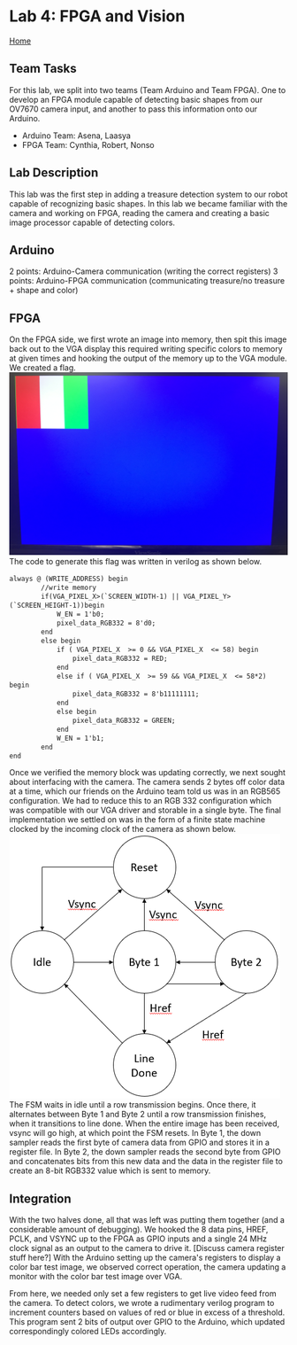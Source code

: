 # Lab 4: FPGA and Vision
[Home](https://ece3400team19.github.io/)

## Team Tasks
For this lab, we split into two teams (Team Arduino and Team FPGA).  One to develop an FPGA module capable of detecting basic shapes from our OV7670 camera input, and another to pass this information onto our Arduino.

* Arduino Team: Asena, Laasya
* FPGA Team: Cynthia, Robert, Nonso

## Lab Description
 This lab was the first step in adding a treasure detection system to our robot capable of recognizing basic shapes.  In this lab we became familiar with the camera and working on FPGA, reading the camera and creating a basic image processor capable of detecting colors.  

## Arduino
2 points: Arduino-Camera communication (writing the correct registers)
3 points: Arduino-FPGA communication (communicating treasure/no treasure + shape and color)

## FPGA
On the FPGA side, we first wrote an image into memory, then spit this image back out to the VGA display this required writing specific colors to memory at given times and hooking the output of the memory up to the VGA module.  We created a flag.  
<img src="Lab04_Flag.jpeg" width="620" height="330" alt="SIgnal-Flag">
The code to generate this flag was written in verilog as shown below.
```
always @ (WRITE_ADDRESS) begin
		//write memory
		if(VGA_PIXEL_X>(`SCREEN_WIDTH-1) || VGA_PIXEL_Y>(`SCREEN_HEIGHT-1))begin
			W_EN = 1'b0;
			pixel_data_RGB332 = 8'd0;
		end
		else begin
			if ( VGA_PIXEL_X  >= 0 && VGA_PIXEL_X  <= 58) begin
				pixel_data_RGB332 = RED;
			end
			else if ( VGA_PIXEL_X  >= 59 && VGA_PIXEL_X  <= 58*2) begin
				pixel_data_RGB332 = 8'b11111111;
			end
			else begin
				pixel_data_RGB332 = GREEN;
			end
			W_EN = 1'b1;
		end
end
```
Once we verified the memory block was updating correctly, we next sought about interfacing with the camera.  The camera sends 2 bytes off color data at a time, which our friends on the Arduino team told us was in an RGB565 configuration.  We had to reduce this to an RGB 332 configuration which was compatible with our VGA driver and storable in a single byte.  The final implementation we settled on was in the form of a finite state machine clocked by the incoming clock of the camera as shown below.  
<img src="FSM_Diagram.PNG" width="490" height="478" alt="SIgnal-Flag">
The FSM waits in idle until a row transmission begins.  Once there, it alternates between Byte 1 and Byte 2 until a row transmission finishes, when it transitions to line done.  When the entire image has been received, vsync will go high, at which point the FSM resets.  In Byte 1, the down sampler reads the first byte of camera data from GPIO and stores it in a register file.  In Byte 2, the down sampler reads the second byte from GPIO and concatenates bits from this new data and the data in the register file to create an 8-bit RGB332 value which is sent to memory.  

## Integration
With the two halves done, all that was left was putting them together (and a considerable amount of debugging).  We hooked the 8 data pins, HREF, PCLK, and VSYNC up to the FPGA as GPIO inputs and a single 24 MHz clock signal as an output to the camera to drive it.  [Discuss camera register stuff here?] With the Arduino setting up the camera's registers to display a color bar test image, we observed correct operation, the camera updating a monitor with the color bar test image over VGA.  

From here, we needed only set a few registers to get live video feed from the camera.  To detect colors, we wrote a rudimentary verilog program to increment counters based on values of red or blue in excess of a threshold. This program sent 2 bits of output over GPIO to the Arduino, which updated correspondingly colored LEDs accordingly.  
